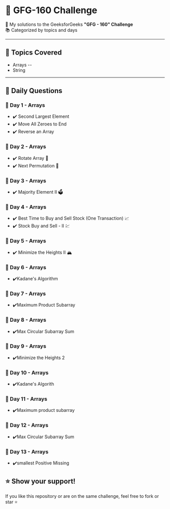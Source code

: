 # 🌟 GFG-160 Challenge

🚀 My solutions to the GeeksforGeeks **"GFG - 160" Challenge**  
📚 Categorized by topics and days

---

## 📂 Topics Covered

- Arrays
--
- String
---

## 📅 Daily Questions

### 🔹 Day 1 - Arrays
- ✔️ Second Largest Element
- ✔️ Move All Zeroes to End
- ✔️ Reverse an Array

### 🔹 Day 2 - Arrays
- ✔️ Rotate Array 🔄
- ✔️ Next Permutation 🔢

### 🔹 Day 3 - Arrays
- ✔️ Majority Element II 🗳️

### 🔹 Day 4 - Arrays
- ✔️ Best Time to Buy and Sell Stock (One Transaction) 📈
- ✔️ Stock Buy and Sell - II 💹

### 🔹 Day 5 - Arrays
- ✔️ Minimize the Heights II 🏔️


### 🔹 Day 6 - Arrays
- ✔️Kadane's Algorithm

### 🔹 Day 7 - Arrays
- ✔️Maximum Product Subarray

### 🔹 Day 8 - Arrays
- ✔️Max Circular Subarray Sum

### 🔹 Day 9 - Arrays
- ✔️Minimize the Heights 2

### 🔹 Day 10 - Arrays
- ✔️Kadane's Algorith

### 🔹 Day 11 - Arrays
- ✔️Maximum product subarray

### 🔹 Day 12 - Arrays
- ✔️Max Circular Subarray Sum

### 🔹 Day 13 - Arrays
- ✔️smallest Positive Missing

## ⭐ Show your support!

If you like this repository or are on the same challenge, feel free to fork or star ⭐
